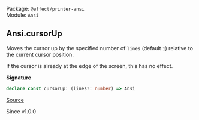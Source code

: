 Package: `@effect/printer-ansi`<br />
Module: `Ansi`<br />

## Ansi.cursorUp

Moves the cursor up by the specified number of `lines` (default `1`) relative
to the current cursor position.

If the cursor is already at the edge of the screen, this has no effect.

**Signature**

```ts
declare const cursorUp: (lines?: number) => Ansi
```

[Source](https://github.com/Effect-TS/effect/tree/main/packages/printer-ansi/src/Ansi.ts#L335)

Since v1.0.0